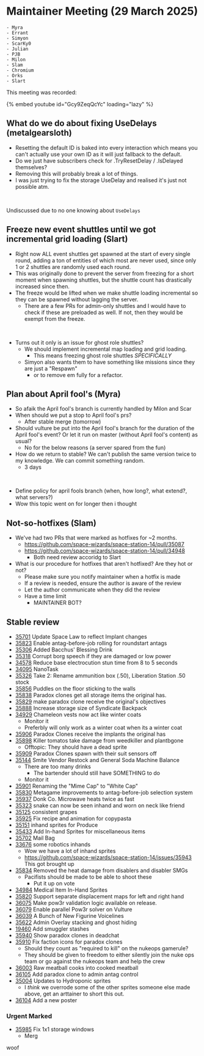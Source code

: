 # Maintainer Meeting (29 March 2025)

```admonish info
- Myra
- Errant
- Simyon
- ScarKy0
- Julian
- PJB
- Milon
- Slam
- Chromium
- Orks
- Slart
```

This meeting was recorded:

{% embed youtube id="Gcy9ZeqQcYc" loading="lazy" %}

## What do we do about fixing UseDelays (metalgearsloth)
- Resetting the default ID is baked into every interaction which means you can't actually use your own ID as it will just fallback to the default.
- Do we just have subscribers check for .TryResetDelay / .IsDelayed themselves?
- Removing this will probably break a lot of things.
- I was just trying to fix the storage UseDelay and realised it's just not possible atm.

<br>

Undiscussed due to no one knowing about `UseDelays`

## Freeze new event shuttles until we got incremental grid loading (Slart)
- Right now ALL event shuttles get spawned at the start of every single round, adding a ton of entities of which most are never used, since only 1 or 2 shuttles are randomly used each round. 
- This was originally done to prevent the server from freezing for a short moment when spawning shuttles, but the shuttle count has drastically increased since then. 
- The freeze would be lifted when we make shuttle loading incremental so they can be spawned without lagging the server. 
    - There are a few PRs for admin-only shuttles and I would have to check if these are preloaded as well. If not, then they would be exempt from the freeze. 

<br>

- Turns out it only is an issue for ghost role shuttles?
    - We should implement incremental map loading and grid loading.
        - This means freezing ghost role shuttles *SPECIFICALLY*
    - Simyon also wants them to have something like missions since they are just a "Respawn"
        -  or to remove em fully for a refactor.

## Plan about April fool's (Myra)
- So afaik the April fool's branch is currently handled by Milon and Scar
- When should we put a stop to April fool's prs?
    - After stable merge (tomorrow)
- Should vulture be put into the April fool's branch for the duration of the April fool's event? Or let it run on master (without April fool's content) as usual?
    - No for the below reasons (a server spared from the fun)
- How do we return to stable? We can't publish the same version twice to my knowledge. We can commit something random.
    - 3 days

<br>

- Define policy for april fools branch (when, how long?, what extend?, what servers?)
- Wow this topic went on for longer then i thought

## Not-so-hotfixes (Slam)
- We've had two PRs that were marked as hotfixes for ~2 months.
    - https://github.com/space-wizards/space-station-14/pull/35087
    - https://github.com/space-wizards/space-station-14/pull/34948
        - Both need review accoridg to Slart
- What is our procedure for hotfixes that aren't hotfixed? Are they hot or not?
    - Please make sure you notify maintainer when a hotfix is made
    - If a review is needed, ensure the author is aware of the review
    - Let the author communicate when they did the review
    - Have a time limit 
        - MAINTAINER BOT?

## Stable review
- [35701](https://github.com/space-wizards/space-station-14/pull/35701) Update Space Law to reflect Implant changes
- [35823](https://github.com/space-wizards/space-station-14/pull/35823) Enable antag-before-job rolling for roundstart antags
- [35306](https://github.com/space-wizards/space-station-14/pull/35306) Added Bacchus' Blessing Drink
- [35318](https://github.com/space-wizards/space-station-14/pull/35318) Corrupt borg speech if they are damaged or low power
- [34578](https://github.com/space-wizards/space-station-14/pull/34578) Reduce base electrocution stun time from 8 to 5 seconds
- [34095](https://github.com/space-wizards/space-station-14/pull/34095) NanoTask
- [35326](https://github.com/space-wizards/space-station-14/pull/35326) Take 2: Rename ammunition box (.50), Liberation Station .50 stock
- [35856](https://github.com/space-wizards/space-station-14/pull/35856) Puddles on the floor sticking to the walls
- [35838](https://github.com/space-wizards/space-station-14/pull/35838) Paradox clones get all storage items the original has.
- [35829](https://github.com/space-wizards/space-station-14/pull/35829) make paradox clone receive the original's objectives
- [35888](https://github.com/space-wizards/space-station-14/pull/35888) Increase storage size of Syndicate Backpack
- [34929](https://github.com/space-wizards/space-station-14/pull/34929) Chameleon vests now act like winter coats
    - Monitor it
    - Preferbly will only work as a winter coat when its a winter coat
- [35906](https://github.com/space-wizards/space-station-14/pull/35906) Paradox Clones receive the implants the original has
- [35898](https://github.com/space-wizards/space-station-14/pull/35898) Killer tomatos take damage from weedkiller and plantbgone
    - Offtopic: They should have a dead sprite
- [35909](https://github.com/space-wizards/space-station-14/pull/35909) Paradox Clones spawn with their suit sensors off
- [35144](https://github.com/space-wizards/space-station-14/pull/35144) Smite Vendor Restock and General Soda Machine Balance
    - There are too many drinks
        - The bartender should still have SOMETHING to do
    - Monitor it
- [35901](https://github.com/space-wizards/space-station-14/pull/35901) Renaming the "Mime Cap" to "White Cap"
- [35830](https://github.com/space-wizards/space-station-14/pull/35830) Metagame improvements to antag-before-job selection system
- [35937](https://github.com/space-wizards/space-station-14/pull/35937) Donk Co. Microwave heats twice as fast
- [35323](https://github.com/space-wizards/space-station-14/pull/35323) snake can now be seen inhand and worn on neck like friend
- [35125](https://github.com/space-wizards/space-station-14/pull/35125) consistent grapes
- [35925](https://github.com/space-wizards/space-station-14/pull/35925) Fix recipe and animation for copypasta
- [35151](https://github.com/space-wizards/space-station-14/pull/35151) inhand sprites for Produce
- [35433](https://github.com/space-wizards/space-station-14/pull/35433) Add In-hand Sprites for miscellaneous items
- [35702](https://github.com/space-wizards/space-station-14/pull/35702) Mail Bag
- [33676](https://github.com/space-wizards/space-station-14/pull/33676) some robotics inhands
    - Wow we have a lot of inhand sprites
    - https://github.com/space-wizards/space-station-14/issues/35943 This got brought up
- [35834](https://github.com/space-wizards/space-station-14/pull/35834) Removed the heat damage from disablers and disabler SMGs
    - Pacifists should be made to be able to shoot these
        - Put it up on vote
- [34984](https://github.com/space-wizards/space-station-14/pull/34984) Medical Item In-Hand Sprites
- [35820](https://github.com/space-wizards/space-station-14/pull/35820) Support separate displacement maps for left and right hand
- [36075](https://github.com/space-wizards/space-station-14/pull/36075) Make pow3r validation logic available on release.
- [36079](https://github.com/space-wizards/space-station-14/pull/36079) Enable parallel Pow3r solver on Vulture
- [36039](https://github.com/space-wizards/space-station-14/pull/36039) A Bunch of New Figurine Voicelines
- [35622](https://github.com/space-wizards/space-station-14/pull/35622) Admin Overlay stacking and ghost hiding
- [19460](https://github.com/space-wizards/space-station-14/pull/19460) Add smuggler stashes
- [35940](https://github.com/space-wizards/space-station-14/pull/35940) Show paradox clones in deadchat
- [35910](https://github.com/space-wizards/space-station-14/pull/35910) Fix faction icons for paradox clones
    - Should they count as "required to kill" on the nukeops gamerule?
    - They should be given to freedom to either silently join the nuke ops team or go against the nukeops team and help the crew
- [36003](https://github.com/space-wizards/space-station-14/pull/36003) Raw meatball cooks into cooked meatball
- [36105](https://github.com/space-wizards/space-station-14/pull/36105) Add paradox clone to admin antag control
- [35004](https://github.com/space-wizards/space-station-14/pull/35004) Updates to Hydroponic sprites
    - I *think* we overrode some of the other sprites someone else made above, get an arttainer to short this out.
- [36104](https://github.com/space-wizards/space-station-14/pull/36104) Add a new poster


### Urgent Marked
- [35985](https://github.com/space-wizards/space-station-14/pull/35985) Fix 1x1 storage windows
    - Merg

woof
